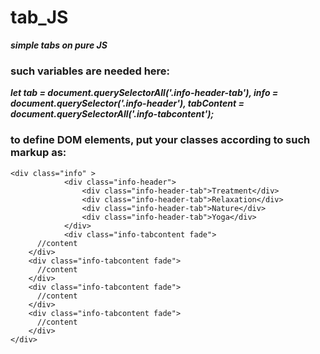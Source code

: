 # tab_JS
***simple tabs on pure JS***

### such variables are needed here:

  ***let tab = document.querySelectorAll('.info-header-tab'),
    info = document.querySelector('.info-header'),
    tabContent = document.querySelectorAll('.info-tabcontent');***

### to define DOM elements, put your classes according to such markup as:

    <div class="info" >
				<div class="info-header">
					<div class="info-header-tab">Treatment</div>
					<div class="info-header-tab">Relaxation</div>
					<div class="info-header-tab">Nature</div>
					<div class="info-header-tab">Yoga</div>
				</div>
				<div class="info-tabcontent fade">
          //content
        </div>
        <div class="info-tabcontent fade">
          //content
        </div>
        <div class="info-tabcontent fade">
          //content
        </div>
        <div class="info-tabcontent fade">
          //content
        </div>
    </div>

